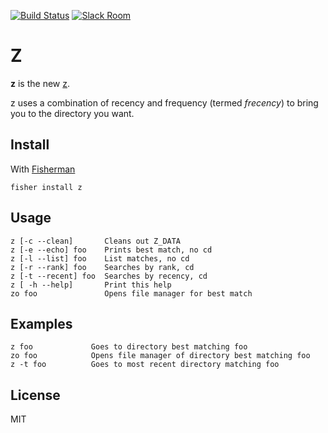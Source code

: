 [![Build Status][travis-badge]][travis-link]
[![Slack Room][slack-badge]][slack-link]

# Z

**z** is the new [z](http://github.com/rupa/z).

z uses a combination of recency and frequency (termed _frecency_) to bring you to the directory you want.

## Install

With [Fisherman]

```
fisher install z
```

## Usage
``` fish
z [-c --clean]       Cleans out Z_DATA
z [-e --echo] foo    Prints best match, no cd
z [-l --list] foo    List matches, no cd
z [-r --rank] foo    Searches by rank, cd
z [-t --recent] foo  Searches by recency, cd
z [ -h --help]       Print this help
zo foo               Opens file manager for best match
```

## Examples
``` fish
z foo             Goes to directory best matching foo
zo foo            Opens file manager of directory best matching foo
z -t foo          Goes to most recent directory matching foo
```

## License
MIT

[slack-link]: https://fisherman-wharf.herokuapp.com/
[slack-badge]: https://img.shields.io/badge/slack-join%20the%20chat-00B9FF.svg?style=flat-square
[Fisherman]: https://github.com/fisherman/fisherman
[travis-link]: https://travis-ci.org/fishery/fish-z
[travis-badge]: https://img.shields.io/travis/fishery/fish-z.svg?style=flat-square

